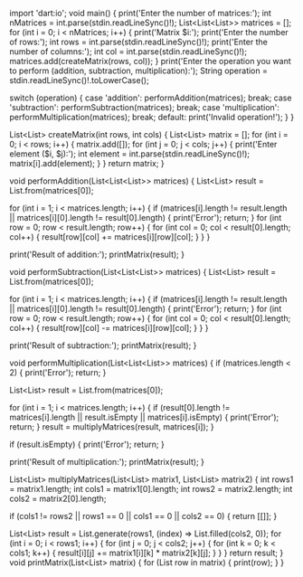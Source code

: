 import 'dart:io';
void main() {
  print('Enter the number of matrices:');
  int nMatrices = int.parse(stdin.readLineSync()!);
  List<List<List<int>>> matrices = [];
  for (int i = 0; i < nMatrices; i++) {
    print('Matrix $i:');
    print('Enter the number of rows:');
    int rows = int.parse(stdin.readLineSync()!);
    print('Enter the number of columns:');
    int col = int.parse(stdin.readLineSync()!);
    matrices.add(createMatrix(rows, col));
  }
  print('Enter the operation you want to perform (addition, subtraction, multiplication):');
  String operation = stdin.readLineSync()!.toLowerCase();

  switch (operation) {
    case 'addition':
      performAddition(matrices);
      break;
    case 'subtraction':
      performSubtraction(matrices);
      break;
    case 'multiplication':
      performMultiplication(matrices);
      break;
    default:
      print('Invalid operation!');
  }
}

List<List<int>> createMatrix(int rows, int cols) {
  List<List<int>> matrix = [];
  for (int i = 0; i < rows; i++) {
    matrix.add([]);
    for (int j = 0; j < cols; j++) {
      print('Enter element  ($i, $j):');
      int element = int.parse(stdin.readLineSync()!);
      matrix[i].add(element);
    }
  }
  return matrix;
}

void performAddition(List<List<List<int>>> matrices) {
  List<List<int>> result = List.from(matrices[0]);

  for (int i = 1; i < matrices.length; i++) {
    if (matrices[i].length != result.length || matrices[i][0].length != result[0].length) {
      print('Error');
      return;
    }
    for (int row = 0; row < result.length; row++) {
      for (int col = 0; col < result[0].length; col++) {
        result[row][col] += matrices[i][row][col];
      }
    }
  }

  print('Result of addition:');
  printMatrix(result);
}

void performSubtraction(List<List<List<int>>> matrices) {
  List<List<int>> result = List.from(matrices[0]);

  for (int i = 1; i < matrices.length; i++) {
    if (matrices[i].length != result.length || matrices[i][0].length != result[0].length) {
      print('Error');
      return;
    }
    for (int row = 0; row < result.length; row++) {
      for (int col = 0; col < result[0].length; col++) {
        result[row][col] -= matrices[i][row][col];
      }
    }
  }

  print('Result of subtraction:');
  printMatrix(result);
}

void performMultiplication(List<List<List<int>>> matrices) {
  if (matrices.length < 2) {
    print('Error');
    return;
  }

  List<List<int>> result = List.from(matrices[0]);

  for (int i = 1; i < matrices.length; i++) {
    if (result[0].length != matrices[i].length || result.isEmpty || matrices[i].isEmpty) {
      print('Error');
      return;
    }
    result = multiplyMatrices(result, matrices[i]);
  }

  if (result.isEmpty) {
    print('Error');
    return;
  }

  print('Result of multiplication:');
  printMatrix(result);
}

List<List<int>> multiplyMatrices(List<List<int>> matrix1, List<List<int>> matrix2) {
  int rows1 = matrix1.length;
  int cols1 = matrix1[0].length;
  int rows2 = matrix2.length;
  int cols2 = matrix2[0].length;

  if (cols1 != rows2 || rows1 == 0 || cols1 == 0 || cols2 == 0) {
    return [[]];
  }

  List<List<int>> result = List.generate(rows1, (index) => List.filled(cols2, 0));
  for (int i = 0; i < rows1; i++) {
    for (int j = 0; j < cols2; j++) {
      for (int k = 0; k < cols1; k++) {
        result[i][j] += matrix1[i][k] * matrix2[k][j];
      }
    }
  }
  return result;
}
void printMatrix(List<List<int>> matrix) {
  for (List<int> row in matrix) {
    print(row);
  }
}
